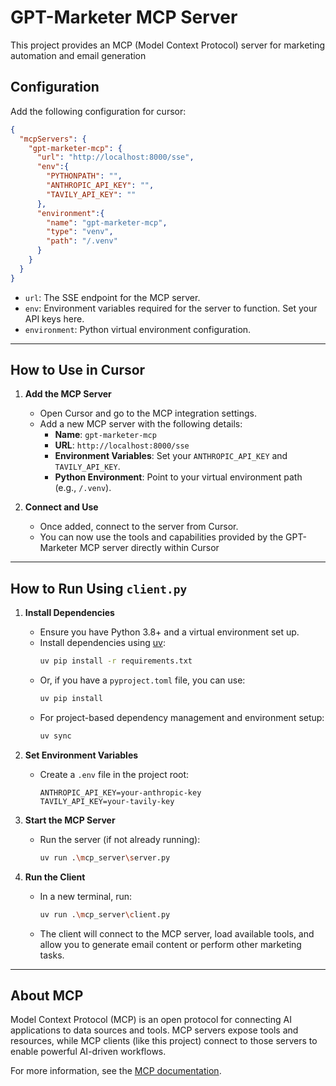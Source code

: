 # GPT-Marketer MCP Server

This project provides an MCP (Model Context Protocol) server for marketing automation and email generation
## Configuration

Add the following configuration for cursor:

```json
{
  "mcpServers": {
    "gpt-marketer-mcp": {
      "url": "http://localhost:8000/sse",
      "env":{
        "PYTHONPATH": "",
        "ANTHROPIC_API_KEY": "",
        "TAVILY_API_KEY": ""
      },
      "environment":{
        "name": "gpt-marketer-mcp",
        "type": "venv",
        "path": "/.venv"
      }
    }
  }
}
```

- `url`: The SSE endpoint for the MCP server.
- `env`: Environment variables required for the server to function. Set your API keys here.
- `environment`: Python virtual environment configuration.

---

## How to Use in Cursor

1. **Add the MCP Server**
   - Open Cursor and go to the MCP integration settings.
   - Add a new MCP server with the following details:
     - **Name**: `gpt-marketer-mcp`
     - **URL**: `http://localhost:8000/sse`
     - **Environment Variables**: Set your `ANTHROPIC_API_KEY` and `TAVILY_API_KEY`.
     - **Python Environment**: Point to your virtual environment path (e.g., `/.venv`).

2. **Connect and Use**
   - Once added, connect to the server from Cursor.
   - You can now use the tools and capabilities provided by the GPT-Marketer MCP server directly within Cursor

---

## How to Run Using `client.py`

1. **Install Dependencies**
   - Ensure you have Python 3.8+ and a virtual environment set up.
   - Install dependencies using [uv](https://docs.astral.sh/uv/):
     ```bash
     uv pip install -r requirements.txt
     ```
   - Or, if you have a `pyproject.toml` file, you can use:
     ```bash
     uv pip install
     ```
   - For project-based dependency management and environment setup:
     ```bash
     uv sync
     ```

2. **Set Environment Variables**
   - Create a `.env` file in the project root:
     ```env
     ANTHROPIC_API_KEY=your-anthropic-key
     TAVILY_API_KEY=your-tavily-key
     ```

3. **Start the MCP Server**
   - Run the server (if not already running):
     ```bash
     uv run .\mcp_server\server.py
     ```

4. **Run the Client**
   - In a new terminal, run:
     ```bash
     uv run .\mcp_server\client.py
     ```
   - The client will connect to the MCP server, load available tools, and allow you to generate email content or perform other marketing tasks.

---

## About MCP

Model Context Protocol (MCP) is an open protocol for connecting AI applications to data sources and tools. MCP servers expose tools and resources, while MCP clients (like this project) connect to those servers to enable powerful AI-driven workflows.

For more information, see the [MCP documentation](https://modelcontextprotocol.io/introduction).
